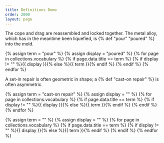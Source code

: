 ```yaml
---
title: Definitions Demo
order: 2000
layout: page
---
```


The cope and drag are reassembled and locked together. The metal alloy, which has in the meantime been liquefied, is {% def "pour" "poured" %} into the mold.

{% assign term = "pour" %}
{% assign display = "poured" %}
{% for page in collections.vocabulary %}
{% if page.data.title == term %}
<span class="quire-citation quire-definition expandable"><span class="quire-citation__button quire-definition__button" role="button" tabindex="0" aria-expanded="false">{% if display != "" %}{{ display }}{% else %}{{ term }}{% endif %}</span><span hidden class="quire-citation__content quire-definition__content"><span class="visually-hidden">Definition: </span><strong>{{ page.data.title }}: </strong>{{ page.data.definition | remove: "{% def \"" | remove: "\" %}" | truncate: 240 }} <a href="{{ page.url }}" class="quire-definition__content__more-link">More</a></span></span>
{% endif %}
{% endfor %}

A set-in repair is often geometric in shape; a {% def "cast-on repair" %} is often asymmetric.

{% assign term = "cast-on repair" %}
{% assign display = "" %}
{% for page in collections.vocabulary %}
{% if page.data.title == term %}
<span class="quire-citation quire-definition expandable"><span class="quire-citation__button quire-definition__button" role="button" tabindex="0" aria-expanded="false">{% if display != "" %}{{ display }}{% else %}{{ term }}{% endif %}</span><span hidden class="quire-citation__content quire-definition__content"><span class="visually-hidden">Definition: </span><strong>{{ page.data.title }}: </strong>{{ page.data.definition | remove: "{% def \"" | remove: "\" %}" | truncate: 240 }} <a href="{{ page.url }}" class="quire-definition__content__more-link">More</a></span></span>
{% endif %}
{% endfor %}


{% assign term = "" %}
{% assign display = "" %}
{% for page in collections.vocabulary %}
{% if page.data.title == term %}
<span class="quire-citation quire-definition expandable">
<span class="quire-citation__button quire-definition__button" role="button" tabindex="0" aria-expanded="false">
  {% if display != "" %}{{ display }}{% else %}{{ term }}{% endif %}
</span>
<span hidden class="quire-citation__content quire-definition__content">
  <span class="visually-hidden">Definition: </span>
  <strong>{{ page.data.title }}: </strong>
  {{ page.data.definition | remove: "{% def \"" | remove: "\" %}" | truncate: 240 }}
  <a href="{{ page.url }}" class="quire-definition__content__more-link">More</a>
</span>
</span>
{% endif %}
{% endfor %}
